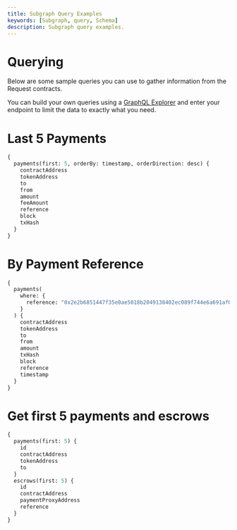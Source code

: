 ```yaml
---
title: Subgraph Query Examples
keywords: [Subgraph, query, Schema]
description: Subgraph query examples.
---
```


# Querying

Below are some sample queries you can use to gather information from the Request contracts.

You can build your own queries using a [GraphQL Explorer](https://graphiql-online.com/graphiql) and enter your endpoint to limit the data to exactly what you need.

# Last 5 Payments

```graphql
{
  payments(first: 5, orderBy: timestamp, orderDirection: desc) {
    contractAddress
    tokenAddress
    to
    from
    amount
    feeAmount
    reference
    block
    txHash 
  }
}
```

# By Payment Reference

```graphql
{
  payments(
    where: {
      reference: "0x2e2b6851447f35e0ae5018b2049138402ec089f744e6a691af030f0fa731d8d8"
    }
  ) {
    contractAddress
    tokenAddress
    to
    from
    amount
    txHash
    block
    reference
    timestamp
  }
}
```

# Get first 5 payments and escrows

```graphql
{
  payments(first: 5) {
    id
    contractAddress
    tokenAddress
    to
  }
  escrows(first: 5) {
    id
    contractAddress
    paymentProxyAddress
    reference
  }
}
```

